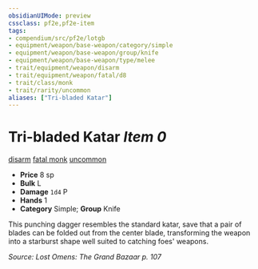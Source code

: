 ```yaml
---
obsidianUIMode: preview
cssclass: pf2e,pf2e-item
tags:
- compendium/src/pf2e/lotgb
- equipment/weapon/base-weapon/category/simple
- equipment/weapon/base-weapon/group/knife
- equipment/weapon/base-weapon/type/melee 
- trait/equipment/weapon/disarm
- trait/equipment/weapon/fatal/d8
- trait/class/monk
- trait/rarity/uncommon
aliases: ["Tri-bladed Katar"]
---
```

# Tri-bladed Katar *Item 0*  
[disarm](rules/traits/disarm.md)  [fatal <d8>](fatal.md)  [monk](rules/traits/monk.md)  [uncommon](uncommon.md)  

- **Price** 8 sp
- **Bulk** L
- **Damage** `1d4` P
- **Hands** 1
- **Category** Simple; **Group** Knife 

This punching dagger resembles the standard katar, save that a pair of blades can be folded out from the center blade, transforming the weapon into a starburst shape well suited to catching foes' weapons.

*Source: Lost Omens: The Grand Bazaar p. 107*